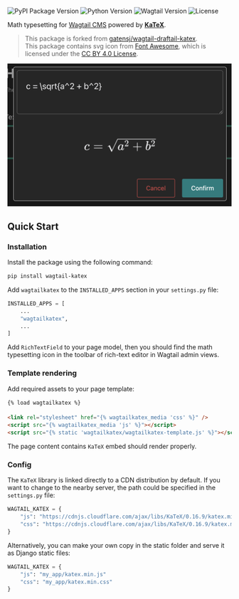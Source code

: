 ![PyPI Package Version](https://img.shields.io/pypi/v/wagtail-katex)
![Python Version](https://img.shields.io/pypi/pyversions/wagtail-cjkcms)
![Wagtail Version](https://img.shields.io/pypi/frameworkversions/wagtail/wagtail-katex)
![License](https://img.shields.io/github/license/ongchi/wagtail-katex)

Math typesetting for [Wagtail CMS](https://wagtail.org/) powered by **[KaTeX](https://katex.org)**.

> This package is forked from [gatensj/wagtail-draftail-katex](https://github.com/gatensj/wagtail-draftail-katex).  
> This package contains svg icon from [Font Awesome](http://fontawesome.io), which is licensed under the [CC BY 4.0 License](https://creativecommons.org/licenses/by/4.0).

![KaTeX Editor Screenshot](https://raw.githubusercontent.com/ongchi/wagtail-katex/master/screenshots/screenshot_katex_editor.png)

## Quick Start

### Installation

Install the package using the following command:

```sh
pip install wagtail-katex
```

Add `wagtailkatex` to the `INSTALLED_APPS` section in your `settings.py` file:

```python
INSTALLED_APPS = [
    ...
    "wagtailkatex",
    ...
]
```

Add `RichTextField` to your page model, then you should find the math typesetting
icon in the toolbar of rich-text editor in Wagtail admin views.

### Template rendering

Add required assets to your page template:

```html
{% load wagtailkatex %}

<link rel="stylesheet" href="{% wagtailkatex_media 'css' %}" />
<script src="{% wagtailkatex_media 'js' %}"></script>
<script src="{% static 'wagtailkatex/wagtailkatex-template.js' %}"></script>
```

The page content contains `KaTeX` embed should render properly.

### Config

The `KaTeX` library is linked directly to a CDN distribution by default.
If you want to change to the nearby server,
the path could be specified in the `settings.py` file:

```python
WAGTAIL_KATEX = {
    "js": "https://cdnjs.cloudflare.com/ajax/libs/KaTeX/0.16.9/katex.min.js"
    "css": "https://cdnjs.cloudflare.com/ajax/libs/KaTeX/0.16.9/katex.min.css"
}
```

Alternatively, you can make your own copy in the static folder and serve it as Django static files:

```python
WAGTAIL_KATEX = {
    "js": "my_app/katex.min.js"
    "css": "my_app/katex.min.css"
}
```
